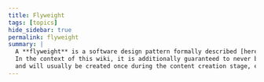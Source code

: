 ```yaml
---
title: Flyweight
tags: [topics]
hide_sidebar: true
permalink: flyweight
summary: | 
  A **flyweight** is a software design pattern formally described [here](https://en.wikipedia.org/wiki/Flyweight_pattern).  
  In the context of this wiki, it is additionally guaranteed to never be modified by the [cosmos's advance method](cosmos#the-advance-method),  
  and will usually be created once during the content creation stage, e.g. while creating maps in [editor](editor_setup).
---
```


